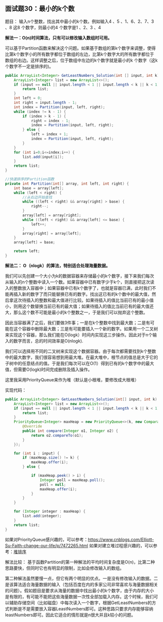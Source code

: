 ## 面试题30：最小的k个数


题目： 输入n个整数，找出其中最小的k个数。例如输入4 、5 、1、6、2、7、3 、8 这8 个数字，则最小的4 个数字是1 、2、3 、4



**解法一：O(n)时间算法，只有可以修改输入数组时可用。**

可以基于Partition函数来解决这个问题。如果基于数组的第k个数字来调整，使得比第k个数字小的所有数字都位于数组的左边，比第k个数字大的所有数字都位于数组的右边。这样调整之后，位于数组中左边的k个数字就是最小的k 个数字（这k 个数字不一定是排序的)。


```java
public ArrayList<Integer> GetLeastNumbers_Solution(int [] input, int k) {
    ArrayList<Integer> list = new ArrayList<>();
    if (input == null || input.length < 1 || input.length < k || k < 1) {
        return list;
    }
    int left = 0;
    int right = input.length - 1;
    int index = Partition(input, left, right);
    while (index != k - 1) {
        if (index > k - 1) {
            right = index - 1;
            index = Partition(input, left, right);
        } else {
            left = index + 1;
            index = Partition(input, left, right);
        }
    }
    for (int i=0;i<=index;i++) {
        list.add(input[i]);
    }
    return list;
}

//快速排序的Partition函数
private int Partition(int[] array, int left, int right) {
    int base = array[left];
    while (left < right) {
        //从右边开始查找
        while ((left < right) && array[right] > base) {
            right--;
        }
        array[left] = array[right];
        while ((left < right) && array[left] <= base) {
            left++;
        }
        array[right] = array[left];
    }
    array[left] = base;

    return left;
}
```


**解法二： O（nlogk）的算法，特别适合处理海量数据。**

我们可以先创建一个大小为k的数据容器来存储最小的k个数字，接下来我们每次从输入的n个整数中读入一个数。如果容器中已有数字少于k个，则直接把这次读入的整数放入容器中；如果容器中已有k个数字了，也就是容器已满，此时我们不能再插入新的数字了而只能替换已有的数字。找出这已有的k个数中的最大值，然后拿这次待插入的整数和最大值进行比较。如果待插入的值比当前已有的最小值小，则用这个数替换当前已有的最大值；如果待插入的值比当前已有的最大值还大，那么这个数不可能是最小的k个整数之一，于是我们可以抛弃这个整数。

因此当容器满了之后，我们要做3件事；一是在k个整数中找到最大数；二是有可能在这个容器中删除最大数；三是有可能要插入一个新的数字。如果用一个二叉树来实现这个容器，那么我们能在O(logk）时间内实现这三步操作。因此对于n个输入的数字而言，总的时间效率是O(nlogk).

我们可以选择用不同的二叉树来实现这个数据容器。由于每次都需要找到k个整数中的最大数字，我们很容易想到用最大堆。在最大堆中，根节点的值总是大于它的子树中的任意结点的值。于是我们每次可以在O(1）得到已有的k个数字中的最大值，但需要O(logk)时间完成删除及插入操作。

这里我采用PriorityQueue来作为堆（默认是小根堆，要修改成大根堆）

实现代码：
```java
public ArrayList<Integer> GetLeastNumbers_Solution(int[] input, int k) {
    ArrayList<Integer> list = new ArrayList<>();
    if (input == null || input.length < 1 || input.length < k || k < 1) {
        return list;
    }
    PriorityQueue<Integer> maxHeap = new PriorityQueue<>(k, new Comparator<Integer>() {
        @Override
        public int compare(Integer o1, Integer o2) {
            return o2.compareTo(o1);
        }
    });

    for (int i : input) {
        if (maxHeap.size() != k) {
            maxHeap.offer(i);
        } else {

            if (maxHeap.peek() > i) {
                Integer poll = maxHeap.poll();
                poll = null;
                maxHeap.offer(i);
            }
        }
    }

    for (Integer integer : maxHeap) {
        list.add(integer);
    }
    return list;
}

```


如果对PriorityQueue感兴趣的，可以参考：https://www.cnblogs.com/Elliott-Su-Faith-change-our-life/p/7472265.html
如果对建立堆过程感兴趣的，可以参考：[堆排序](https://www.bcoder.top/2017/08/06/%E6%95%B0%E6%8D%AE%E7%BB%93%E6%9E%84%E4%B8%8E%E7%AE%97%E6%B3%95%E4%B9%8B%E6%8E%92%E5%BA%8F/#堆排序)




解法比较：
基于函数Partition的第一种解法的平均时间复杂度是O(n)，比第二种思路要快，但同时它也有明显的限制，比如会修改输入的数组。

第二种解法虽然要慢一点，但它有两个明显的优点。一是没有修改输入的数据。二是该算法适合海量数据的输入（包括百度在内的多家公司非常喜欢与海量数据相关的问题）。假如题目是要求从海量的数据中找出最小的k个数字，由于内存的大小是有限的，有可能不能把这些海量数据一次性全部加载入内存。这个时候，我们可以辅助存储空间（比如磁盘）中每次读入一个数字，根据GetLeastNumbers的方式判断是不是需要放入容器LeastNumbers即可。这种思路只要求内存能够容纳leastNumbers即可。因此它适合的情形就是n很大并且k较小的问题。


